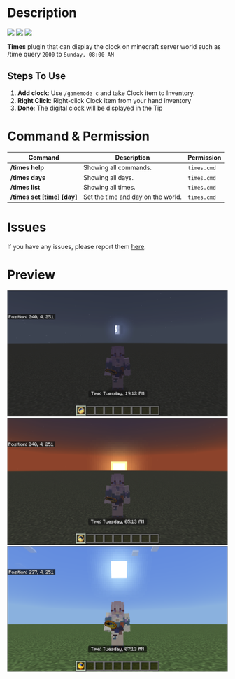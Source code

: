 # Description
[![](https://poggit.pmmp.io/shield.state/Times)](https://poggit.pmmp.io/p/Times)
[![](https://poggit.pmmp.io/shield.dl/Times)](https://poggit.pmmp.io/p/Times)
[![](https://poggit.pmmp.io/shield.api/Times)](https://poggit.pmmp.io/p/Times)

**Times** plugin that can display the clock on minecraft server world such as /time query `2000` to `Sunday, 08:00 AM`

## Steps To Use
1. **Add clock**: Use `/gamemode c` and take Clock item to Inventory.
2. **Right Click**: Right-click Clock item from your hand inventory
3. **Done**: The digital clock will be displayed in the Tip

# Command & Permission

| Command                     | Description                                                                                                                  | Permission  |
|-----------------------------|------------------------------------------------------------------------------------------------------------------------------|-------------|
| **/times help**             | Showing all commands.                                                                                                        | `times.cmd` |
| **/times days**             | Showing all days.                                                                                                            | `times.cmd` |
| **/times list**             | Showing all times.                                                                                                           | `times.cmd` |
| **/times set [time] [day]** | Set the time and day on the world.                                                                                                                        | `times.cmd` |

# Issues

If you have any issues, please report them [here](https://github.com/pixelwhiz/Times/issues/new).

# Preview

![Preview 1](./assets/prev1.png)
![Preview 2](./assets/prev2.png)
![Preview 3](./assets/prev3.png)
